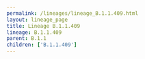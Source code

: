 ```yaml
---
permalink: /lineages/lineage_B.1.1.409.html
layout: lineage_page
title: Lineage B.1.1.409
lineage: B.1.1.409
parent: B.1.1
children: ['B.1.1.409']
---
```

